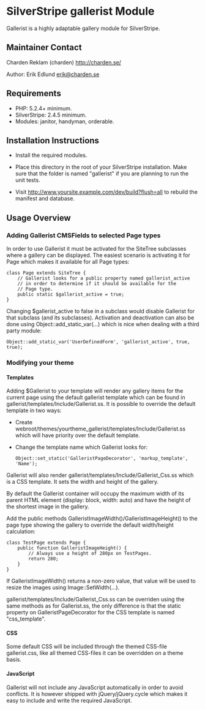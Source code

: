 # SilverStripe gallerist Module

Gallerist is a highly adaptable gallery module for SilverStripe.

## Maintainer Contact

Charden Reklam (charden) <http://charden.se/>

Author: Erik Edlund <erik@charden.se>

## Requirements

 * PHP: 5.2.4+ minimum.
 * SilverStripe: 2.4.5 minimum.
 * Modules: janitor, handyman, orderable.

## Installation Instructions

 * Install the required modules.

 * Place this directory in the root of your SilverStripe installation. Make sure
   that the folder is named "gallerist" if you are planning to run the unit tests.

 * Visit http://www.yoursite.example.com/dev/build?flush=all to rebuild the
   manifest and database.

## Usage Overview

### Adding Gallerist CMSFields to selected Page types

In order to use Gallerist it must be activated for the SiteTree subclasses
where a gallery can be displayed. The easiest scenario is activating it for
Page which makes it available for all Page types:

    class Page extends SiteTree {
        // Gallerist looks for a public property named gallerist_active
        // in order to determine if it should be available for the
        // Page type.
        public static $gallerist_active = true;
    }

Changing $gallerist_active to false in a subclass would disable Gallerist for
that subclass (and its subclasses). Activation and deactivation can also be done
using Object::add_static_var(...) which is nice when dealing with a third party
module:

    Object::add_static_var('UserDefinedForm', 'gallerist_active', true, true);

### Modifying your theme

#### Templates

Adding $Gallerist to your template will render any gallery items for the current
page using the default gallerist template which can be found in
gallerist/templates/Include/Gallerist.ss. It is possible to override the
default template in two ways:

 * Create webroot/themes/yourtheme_gallerist/templates/Include/Gallerist.ss
   which will have priority over the default template.

 * Change the template name which Gallerist looks for:
   
       Object::set_static('GalleristPageDecorator', 'markup_template', 'Name');

Gallerist will also render gallerist/templates/Include/Gallerist_Css.ss which
is a CSS template. It sets the width and height of the gallery.

By default the Gallerist container will occupy the maximum width of its parent
HTML element (display: block, width: auto) and have the height of the shortest
image in the gallery.

Add the public methods GalleristImageWidth()/GalleristImageHeight() to the page
type showing the gallery to override the default width/height calculation:

    class TestPage extends Page {
        public function GalleristImageHeight() {
            // Always use a height of 280px on TestPages.
            return 280;
        }
    }

If GalleristImageWidth() returns a non-zero value, that value will be used
to resize the images using Image::SetWidth(...).

gallerist/templates/Include/Gallerist_Css.ss can be overriden using the same
methods as for Gallerist.ss, the only difference is that the static property
on GalleristPageDecorator for the CSS template is named "css_template".

#### CSS

Some default CSS will be included through the themed CSS-file gallerist.css,
like all themed CSS-files it can be overridden on a theme basis.

#### JavaScript

Gallerist will not include any JavaScript automatically in order to avoid
conflicts. It is however shipped with jQuery/jQuery.cycle which makes it easy
to include and write the required JavaScript.

